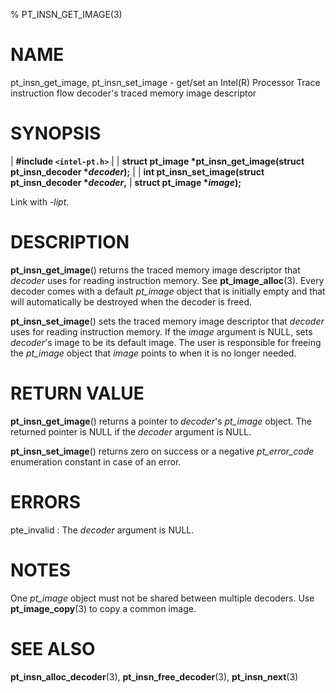 % PT_INSN_GET_IMAGE(3)

<!---
 ! Copyright (c) 2015, Intel Corporation
 !
 ! Redistribution and use in source and binary forms, with or without
 ! modification, are permitted provided that the following conditions are met:
 !
 !  * Redistributions of source code must retain the above copyright notice,
 !    this list of conditions and the following disclaimer.
 !  * Redistributions in binary form must reproduce the above copyright notice,
 !    this list of conditions and the following disclaimer in the documentation
 !    and/or other materials provided with the distribution.
 !  * Neither the name of Intel Corporation nor the names of its contributors
 !    may be used to endorse or promote products derived from this software
 !    without specific prior written permission.
 !
 ! THIS SOFTWARE IS PROVIDED BY THE COPYRIGHT HOLDERS AND CONTRIBUTORS "AS IS"
 ! AND ANY EXPRESS OR IMPLIED WARRANTIES, INCLUDING, BUT NOT LIMITED TO, THE
 ! IMPLIED WARRANTIES OF MERCHANTABILITY AND FITNESS FOR A PARTICULAR PURPOSE
 ! ARE DISCLAIMED. IN NO EVENT SHALL THE COPYRIGHT OWNER OR CONTRIBUTORS BE
 ! LIABLE FOR ANY DIRECT, INDIRECT, INCIDENTAL, SPECIAL, EXEMPLARY, OR
 ! CONSEQUENTIAL DAMAGES (INCLUDING, BUT NOT LIMITED TO, PROCUREMENT OF
 ! SUBSTITUTE GOODS OR SERVICES; LOSS OF USE, DATA, OR PROFITS; OR BUSINESS
 ! INTERRUPTION) HOWEVER CAUSED AND ON ANY THEORY OF LIABILITY, WHETHER IN
 ! CONTRACT, STRICT LIABILITY, OR TORT (INCLUDING NEGLIGENCE OR OTHERWISE)
 ! ARISING IN ANY WAY OUT OF THE USE OF THIS SOFTWARE, EVEN IF ADVISED OF THE
 ! POSSIBILITY OF SUCH DAMAGE.
 !-->

# NAME

pt_insn_get_image, pt_insn_set_image - get/set an Intel(R) Processor Trace
instruction flow decoder's traced memory image descriptor


# SYNOPSIS

| **\#include `<intel-pt.h>`**
|
| **struct pt_image \*pt_insn_get_image(struct pt_insn_decoder \**decoder*);**
|
| **int pt_insn_set_image(struct pt_insn_decoder \**decoder*,**
|                       **struct pt_image \**image*);**

Link with *-lipt*.


# DESCRIPTION

**pt_insn_get_image**() returns the traced memory image descriptor that
*decoder* uses for reading instruction memory.  See **pt_image_alloc**(3).
Every decoder comes with a default *pt_image* object that is initially empty and
that will automatically be destroyed when the decoder is freed.

**pt_insn_set_image**() sets the traced memory image descriptor that *decoder*
uses for reading instruction memory.  If the *image* argument is NULL, sets
*decoder*'s image to be its default image.  The user is responsible for freeing
the *pt_image* object that *image* points to when it is no longer needed.


# RETURN VALUE

**pt_insn_get_image**() returns a pointer to *decoder*'s *pt_image* object.  The
returned pointer is NULL if the *decoder* argument is NULL.

**pt_insn_set_image**() returns zero on success or a negative *pt_error_code*
enumeration constant in case of an error.


# ERRORS

pte_invalid
:   The *decoder* argument is NULL.


# NOTES

One *pt_image* object must not be shared between multiple decoders.  Use
**pt_image_copy**(3) to copy a common image.


# SEE ALSO

**pt_insn_alloc_decoder**(3), **pt_insn_free_decoder**(3), **pt_insn_next**(3)
